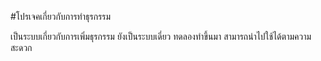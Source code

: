 #โปรเจคเกี่ยวกับการทำธุรกรรม 

เป็นระบบเกี่ยวกับการเพิ่มธุรกรรม ยังเป็นระบบเดี่ยว ทดลองทำขึ้นมา
สามารถนำไปใช้ได้ตามความสะดวก
